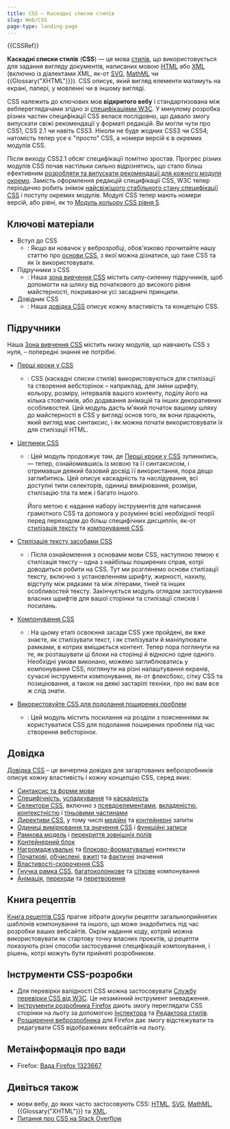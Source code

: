 ```yaml
---
title: CSS – Каскадні списки стилів
slug: Web/CSS
page-type: landing-page
---
```


{{CSSRef}}

**Каскадні списки стилів** (**CSS**) — це мова [стилів](docs/Web/API/StyleSheet), що використовується для задання вигляду документів, написаних мовою [HTML](/uk/docs/Web/HTML) або [XML](/uk/docs/Web/XML/XML_introduction) (включно із діалектами XML, як-от [SVG](/uk/docs/Web/SVG), [MathML](/uk/docs/Web/MathML) чи {{Glossary("XHTML")}}). CSS описує, який вигляд елементи матимуть на екрані, папері, у мовленні чи в іншому вигляді.

CSS належить до ключових мов **відкритого вебу** і стандартизована між вебпереглядачами згідно зі [специфікаціями W3C](https://www.w3.org/Style/CSS/#specs). У минулому розробка різних частин специфікації CSS велася послідовно, що давало змогу випускати свіжі рекомендації у форматі редакцій. Ви могли чути про CSS1, CSS 2.1 чи навіть CSS3. Ніколи не буде жодних CSS3 чи CSS4; натомість тепер усе є "просто" CSS, а номери версій є в окремих модулів CSS.

Після виходу CSS2.1 обсяг специфікації помітно зростав. Прогрес різних модулів CSS почав настільки сильно відрізнятись, що стало більш ефективним [розробляти та випускати рекомендації для кожного модуля окремо](https://www.w3.org/Style/CSS/current-work). Замість оформлення редакцій специфікації CSS, W3C тепер періодично робить знімок [найсвіжішого стабільного стану специфікації CSS](https://www.w3.org/TR/css/) і поступу окремих модулів. Модулі CSS тепер мають номери версій, або рівні, як то [Модуль кольору CSS рівня 5](https://drafts.csswg.org/css-color-5/).

## Ключові матеріали

- Вступ до CSS
  - : Якщо ви новачок у веброзробці, обов'язково прочитайте нашу статтю про [основи CSS](/uk/docs/Learn/Getting_started_with_the_web/CSS_basics), з якої можна дізнатися, що таке CSS та як їх використовувати.
- Підручники з CSS
  - : Наша [зона вивчення CSS](/uk/docs/Learn/CSS) містить силу-силенну підручників, щоб допомогти на шляху від початкового до високого рівня майстерності, покриваючи усі засадничі принципи.
- Довідник CSS
  - : Наша [довідка CSS](/uk/docs/Web/CSS/Reference) описує кожну властивість та концепцію CSS.

## Підручники

Наша [Зона вивчення CSS](/uk/docs/Learn/CSS) містить низку модулів, що навчають CSS з нуля, – попередні знання не потрібні.

- [Перші кроки у CSS](/uk/docs/Learn/CSS/First_steps)
  - : CSS (каскадні списки стилів) використовуються для стилізації та створення вебсторінок – наприклад, для зміни шрифту, кольору, розміру, інтервалів вашого контенту, поділу його на кілька стовпчиків, або додавання анімацій та інших декоративних особливостей. Цей модуль дасть м'який початок вашому шляху до майстерності в CSS у вигляді основ того, як вони працюють, який вигляд має синтаксис, і як можна почати використовувати їх для стилізації HTML.
- [Цеглинки CSS](/uk/docs/Learn/CSS/Building_blocks)

  - : Цей модуль продовжує там, де [Перші кроки у CSS](/uk/docs/Learn/CSS/First_steps) зупинились, — тепер, ознайомившись із мовою та її синтаксисом, і отримавши деякий базовий досвід її використання, пора дещо заглибитись. Цей описує каскадність та наслідування, всі доступні типи селекторів, одиниці вимірювання, розміри, стилізацію тла та меж і багато іншого.

    Його метою є надання набору інструментів для написання грамотного CSS та допомога у розумінні всієї необхідної теорії перед переходом до більш специфічних дисциплін, як-от [стилізація тексту](/uk/docs/Learn/CSS/Styling_text) та [компонування CSS](/uk/docs/Learn/CSS/CSS_layout).

- [Стилізація тексту засобами CSS](/uk/docs/Learn/CSS/Styling_text)

  - : Після ознайомлення з основами мови CSS, наступною темою є стилізація тексту – одна з найбільш поширених справ, котрі доводиться робити на CSS. Тут ми розглянемо основи стилізації тексту, включно з установленням шрифту, жирності, нахилу, відступу між рядками та між літерами, тіней та інших особливостей тексту. Закінчується модуль оглядом застосування власних шрифтів для вашої сторінки та стилізації списків і посилань.

- [Компонування CSS](/uk/docs/Learn/CSS/CSS_layout)

  - : На цьому етапі освоєння засади CSS уже пройдені, ви вже знаєте, як стилізувати текст, і як стилізувати й маніпулювати рамками, в котрих вміщається контент. Тепер пора поглянути на те, як розташувати ці блоки на сторінці й відносно одне одного. Необхідні умови виконано, можемо заглиблюватись у компонування CSS, поглянути на різні налаштування екранів, сучасні інструменти компонування, як-от флексбокс, сітку CSS та позиціювання, а також на деякі застарілі техніки, про які вам все ж слід знати.

- [Використовуйте CSS для подолання поширених проблем](/uk/docs/Learn/CSS/Howto)
  - : Цей модуль містить посилання на розділи з поясненнями як користуватися CSS для подолання поширених проблем під час створення вебсторінок.

## Довідка

[Довідка CSS](/uk/docs/Web/CSS/Reference) – це вичерпна довідка для загартованих веброзробників описує кожну властивість і кожну концепцію CSS, серед яких:

- [Синтаксис та форми мови](/uk/docs/Web/CSS/Syntax)
- [Специфічність](/uk/docs/Web/CSS/Specificity), [успадкування](/uk/docs/Web/CSS/Inheritance) та [каскадність](/uk/docs/Web/CSS/Cascade)
- [Селектори CSS](/uk/docs/Web/CSS/CSS_selectors), включно з [псевдоелементами](/uk/docs/Web/CSS/CSS_pseudo-elements), [вкладеністю](/uk/docs/Web/CSS/CSS_nesting), [контекстністю](/uk/docs/Web/CSS/CSS_scoping) і [тіньовими частинами](/uk/docs/Web/CSS/CSS_shadow_parts)
- [Директиви CSS](/uk/docs/Web/CSS/At-rule), у тому числі [медійні](/uk/docs/Web/CSS/CSS_media_queries) та [контейнерні](/uk/docs/Web/CSS/CSS_containment) запити
- [Одиниці вимірювання та значення CSS](/uk/docs/Web/CSS/CSS_Values_and_Units) і [функційні записи](/uk/docs/Web/CSS/CSS_Functions)
- [Рамкова модель](/uk/docs/Web/CSS/CSS_box_model/Introduction_to_the_CSS_box_model) і [перекриття зовнішніх полів](/uk/docs/Web/CSS/CSS_box_model/Mastering_margin_collapsing)
- [Контейнерний блок](/uk/docs/Web/CSS/Containing_block)
- [Нагромаджувальні](/uk/docs/Web/CSS/CSS_positioned_layout/Understanding_z-index/Stacking_context) та [блоково-форматувальні](/uk/docs/Web/CSS/CSS_display/Block_formatting_context) контексти
- [Початкові](/uk/docs/Web/CSS/initial_value), [обчислені](/uk/docs/Web/CSS/computed_value), [вжиті](/uk/docs/Web/CSS/used_value) та [фактичні](/uk/docs/Web/CSS/actual_value) значення
- [Властивості-скорочення CSS](/uk/docs/Web/CSS/Shorthand_properties)
- [Гнучка рамка CSS](/uk/docs/Web/CSS/CSS_flexible_box_layout), [багатоколонкове](/uk/docs/Web/CSS/CSS_multicol_layout) та [сіткове](/uk/docs/Web/CSS/CSS_grid_layout) компонування
- [Анімація](/uk/docs/Web/CSS/CSS_animation), [переходи](/uk/docs/Web/CSS/CSS_transitions) та [перетворення](/uk/docs/Web/CSS/CSS_transforms)

## Книга рецептів

[Книга рецептів CSS](/uk/docs/Web/CSS/Layout_cookbook) прагне зібрати докупи рецепти загальноприйнятих шаблонів компонування та іншого, що може знадобитись під час розробки ваших вебсайтів. Окрім надання коду, котрий можна використовувати як стартову точку власних проєктів, ці рецепти показують різні способи застосування специфікацій компонування, і рішень, котрі можуть бути прийняті розробником.

## Інструменти CSS-розробки

- Для перевірки валідності CSS можна застосовувати [Службу перевірки CSS від W3C](https://jigsaw.w3.org/css-validator/). Це незамінний інструмент зневадження.
- [Інструменти розробника Firefox](https://firefox-source-docs.mozilla.org/devtools-user/index.html) дають змогу переглядати CSS сторінки на льоту за допомогою [Інспектора](https://firefox-source-docs.mozilla.org/devtools-user/page_inspector/index.html) та [Редактора стилів](https://firefox-source-docs.mozilla.org/devtools-user/style_editor/index.html).
- [Розширення веброзробника](https://addons.mozilla.org/uk/firefox/addon/web-developer/) для Firefox дає змогу відстежувати та редагувати CSS відображених вебсайтів на льоту.

## Метаінформація про вади

- Firefox: [Вада Firefox 1323667](https://bugzil.la/1323667)

## Дивіться також

- мови вебу, до яких часто застосовують CSS: [HTML](/uk/docs/Web/HTML), [SVG](/uk/docs/Web/SVG), [MathML](/uk/docs/Web/MathML), {{Glossary("XHTML")}} та [XML](/uk/docs/Web/XML/XML_introduction).
- [Питання про CSS на Stack Overflow](https://stackoverflow.com/questions/tagged/css)
